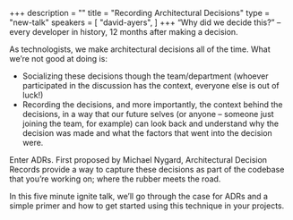 +++
description = ""
title = "Recording Architectural Decisions"
type = "new-talk"
speakers = [
        "david-ayers",
]
+++
“Why did we decide this?” – every developer in history, 12 months after making a decision.

As technologists, we make architectural decisions all of the time. What we’re not good at doing is:

-   Socializing these decisions though the team/department (whoever participated in the discussion has the context, everyone else is out of luck!)
-   Recording the decisions, and more importantly, the context behind the decisions, in a way that our future selves (or anyone – someone just joining the team, for example) can look back and understand why the decision was made and what the factors that went into the decision were.

Enter ADRs. First proposed by Michael Nygard, Architectural Decision Records provide a way to capture these decisions as part of the codebase that you’re working on; where the rubber meets the road.

In this five minute ignite talk, we’ll go through the case for ADRs and a simple primer and how to get started using this technique in your projects.